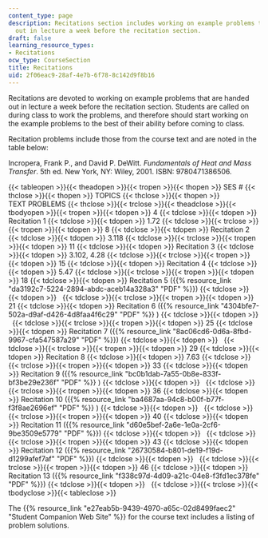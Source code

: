 ```yaml
---
content_type: page
description: Recitations section includes working on example problems that are handed
  out in lecture a week before the recitation section.
draft: false
learning_resource_types:
- Recitations
ocw_type: CourseSection
title: Recitations
uid: 2f06eac9-28af-4e7b-6f78-8c142d9f8b16
---
```

Recitations are devoted to working on example problems that are handed out in lecture a week before the recitation section. Students are called on during class to work the problems, and therefore should start working on the example problems to the best of their ability before coming to class.

Recitation problems include those from the course text and are noted in the table below:

Incropera, Frank P., and David P. DeWitt. *Fundamentals of Heat and Mass Transfer*. 5th ed. New York, NY: Wiley, 2001. ISBN: 9780471386506.

{{< tableopen >}}{{< theadopen >}}{{< tropen >}}{{< thopen >}}
SES #
{{< thclose >}}{{< thopen >}}
TOPICS
{{< thclose >}}{{< thopen >}}
TEXT PROBLEMS
{{< thclose >}}{{< trclose >}}{{< theadclose >}}{{< tbodyopen >}}{{< tropen >}}{{< tdopen >}}
4
{{< tdclose >}}{{< tdopen >}}
Recitation 1
{{< tdclose >}}{{< tdopen >}}
1.72
{{< tdclose >}}{{< trclose >}}{{< tropen >}}{{< tdopen >}}
8
{{< tdclose >}}{{< tdopen >}}
Recitation 2
{{< tdclose >}}{{< tdopen >}}
3.118
{{< tdclose >}}{{< trclose >}}{{< tropen >}}{{< tdopen >}}
11
{{< tdclose >}}{{< tdopen >}}
Recitation 3
{{< tdclose >}}{{< tdopen >}}
3.102, 4.28
{{< tdclose >}}{{< trclose >}}{{< tropen >}}{{< tdopen >}}
15
{{< tdclose >}}{{< tdopen >}}
Recitation 4
{{< tdclose >}}{{< tdopen >}}
5.47
{{< tdclose >}}{{< trclose >}}{{< tropen >}}{{< tdopen >}}
18
{{< tdclose >}}{{< tdopen >}}
Recitation 5 ({{% resource_link "da3192c7-5224-2894-abdc-aceb14a328a3" "PDF" %}})
{{< tdclose >}}{{< tdopen >}}
 
{{< tdclose >}}{{< trclose >}}{{< tropen >}}{{< tdopen >}}
21
{{< tdclose >}}{{< tdopen >}}
Recitation 6 ({{% resource_link "4304bfe7-502a-d9af-d426-4d8faa4f6c29" "PDF" %}} )
{{< tdclose >}}{{< tdopen >}}
 
{{< tdclose >}}{{< trclose >}}{{< tropen >}}{{< tdopen >}}
25
{{< tdclose >}}{{< tdopen >}}
Recitation 7 ({{% resource_link "8ac06cd6-0d6a-8fbd-9967-cfa547587a29" "PDF" %}})
{{< tdclose >}}{{< tdopen >}}
 
{{< tdclose >}}{{< trclose >}}{{< tropen >}}{{< tdopen >}}
29
{{< tdclose >}}{{< tdopen >}}
Recitation 8
{{< tdclose >}}{{< tdopen >}}
7.63
{{< tdclose >}}{{< trclose >}}{{< tropen >}}{{< tdopen >}}
33
{{< tdclose >}}{{< tdopen >}}
Recitation 9 ({{% resource_link "bc0b1dab-7a55-0b8e-833f-bf3be29e236f" "PDF" %}} )
{{< tdclose >}}{{< tdopen >}}
 
{{< tdclose >}}{{< trclose >}}{{< tropen >}}{{< tdopen >}}
36
{{< tdclose >}}{{< tdopen >}}
Recitation 10 ({{% resource_link "ba4687aa-94c8-b00f-b77f-f3f8ae2696ef" "PDF" %}} )
{{< tdclose >}}{{< tdopen >}}
 
{{< tdclose >}}{{< trclose >}}{{< tropen >}}{{< tdopen >}}
40
{{< tdclose >}}{{< tdopen >}}
Recitation 11 ({{% resource_link "d60e5bef-2a6e-1e0a-2cf6-9be3509e5779" "PDF" %}})
{{< tdclose >}}{{< tdopen >}}
 
{{< tdclose >}}{{< trclose >}}{{< tropen >}}{{< tdopen >}}
43
{{< tdclose >}}{{< tdopen >}}
Recitation 12 ({{% resource_link "26730584-b801-de19-f19d-d1299afef7af" "PDF" %}})
{{< tdclose >}}{{< tdopen >}}
 
{{< tdclose >}}{{< trclose >}}{{< tropen >}}{{< tdopen >}}
46
{{< tdclose >}}{{< tdopen >}}
Recitation 13 ({{% resource_link "f338c97d-4d09-a21c-04e8-f3fd1ec378fe" "PDF" %}})
{{< tdclose >}}{{< tdopen >}}
 
{{< tdclose >}}{{< trclose >}}{{< tbodyclose >}}{{< tableclose >}}

The {{% resource_link "e27eab5b-9439-4970-a65c-02d8499faec2" "Student Companion Web Site" %}} for the course text includes a listing of problem solutions.